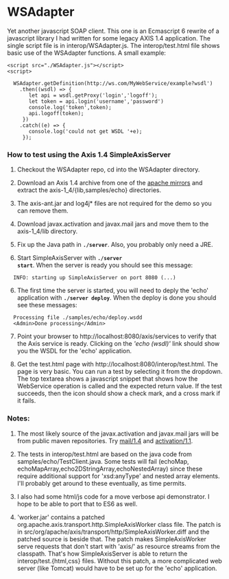 # WSAdapter

Yet another javascript SOAP client.  This one is an Ecmascript 6 rewrite of a javascript library I had written for some legacy AXIS 1.4 application.  The single script file is in interop/WSAdapter.js.  The interop/test.html file shows basic use of the WSAdapter functions.  A small example:
```
<script src="./WSAdapter.js"></script>
<script>

  WSAdapter.getDefinition(http://ws.com/MyWebService/example?wsdl')
    .then((wsdl) => {
       let api = wsdl.getProxy('login','logoff');
       let token = api.login('username','password')
       console.log('token',token);
       api.logoff(token);
     })
    .catch((e) => {
       console.log('could not get WSDL '+e);
     });

```

### How to test using the Axis 1.4 SimpleAxisServer

1. Checkout the WSAdapter repo, cd into the WSAdapter directory.

2. Download an Axis 1.4 archive from one of the [apache mirrors](http://axis.apache.org/axis/java/releases.html) and extract the axis-1_4/{lib,samples/echo} directories.

3. The axis-ant.jar and log4j* files are not required for the demo so you can remove them.

4. Download javax.activation and javax.mail jars and move them to the axis-1_4/lib directory.

5. Fix up the Java path in <code>**./server**</code>.  Also, you probably only need a JRE.

5. Start SimpleAxisServer with <code>**./server start**</code>.  When the server is ready you should see this message:
```
  INFO: starting up SimpleAxisServer on port 8080 (...)
```
6. The first time the server is started, you will need to deply the 'echo' application with <code>**./server deploy**</code>.  When the deploy is done you should see these messages:
```
  Processing file ./samples/echo/deploy.wsdd
  <Admin>Done processing</Admin>
```
7. Point your browser to http://localhost:8080/axis/services to verify that the Axis service is ready.  Clicking on the *'echo (wsdl)'* link should show you the WSDL for the 'echo' application.

8. Get the test.html page with http://localhost:8080/interop/test.html. The page is very basic.  You can run a test by selecting it from the dropdown.  The top textarea shows a javascript snippet that shows how the WebService operation is called and the expected return value.  If the test succeeds, then the icon should show a check mark, and a cross mark if it fails.

### Notes:

1. The most likely source of the javax.activation and javax.mail jars will be from public maven repositories. Try [mail/1.4](http://central.maven.org/maven2/javax/mail/mail/1.4/) and [activation/1.1](http://central.maven.org/maven2/javax/activation/activation/1.1/).

2. The tests in interop/test.html are based on the java code from samples/echo/TestClient.java.  Some tests will fail (echoMap, echoMapArray,echo2DStringArray,echoNestedArray) since these require additional support for 'xsd:anyType' and nested array elements.  I'll probably get around to these eventually, as time permits.

3. I also had some html/js code for a move verbose api demonstrator.  I hope to be able to port that to ES6 as well.

4. 'worker.jar' contains a patched org.apache.axis.transport.http.SimpleAxisWorker class file.  The patch is in src/org/apache/axis/transport/http/SimpleAxisWorker.diff and the patched source is beside that.  The patch makes SimpleAxisWorker serve requests that don't start with 'axis/' as resource streams from the classpath.  That's how SimpleAxisServer is able to return the interop/test.{html,css} files.  Without this patch, a more complicated web server (like Tomcat) would have to be set up for the 'echo' application.



